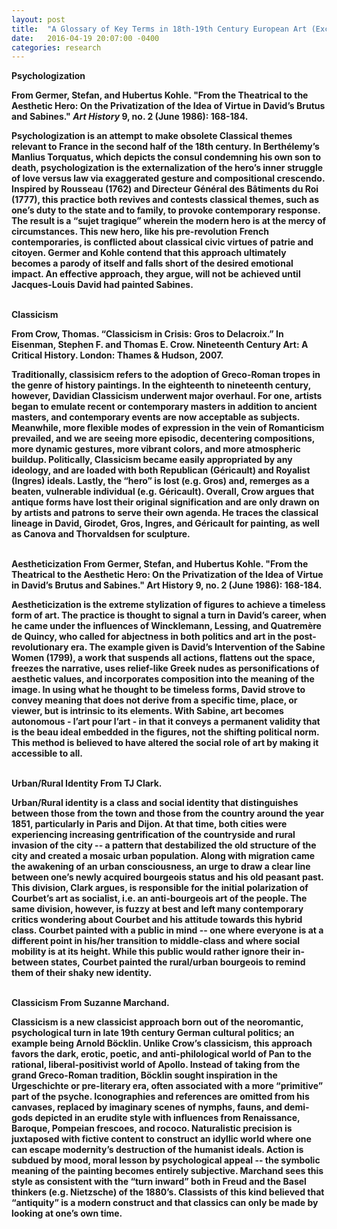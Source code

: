 ```yaml
---
layout: post
title:  "A Glossary of Key Terms in 18th-19th Century European Art (Excerpt)"
date:   2016-04-19 20:07:00 -0400
categories: research
---
```


<!--excerpt.start-->
  <strong>Psychologization</stong>
  
  From Germer, Stefan, and Hubertus Kohle. "From the Theatrical to the Aesthetic Hero: On the Privatization of the Idea of Virtue in David’s Brutus and Sabines." <em>Art History</em> 9, no. 2 (June 1986): 168-184.
  
  Psychologization is an attempt to make obsolete Classical themes relevant to France in the second half of the 18th century. In Berthélemy’s Manlius Torquatus, which depicts the consul condemning his own son to death, psychologization is the externalization of the hero’s inner struggle of love versus law via exaggerated gesture and compositional crescendo. Inspired by Rousseau (1762) and Directeur Général des Bâtiments du Roi (1777), this practice both revives and contests classical themes, such as one’s duty to the state and to family, to provoke contemporary response. The result is a “sujet tragique” wherein the modern hero is at the mercy of circumstances. This new hero, like his pre-revolution French contemporaries, is conflicted about classical civic virtues of patrie and citoyen. Germer and Kohle contend that this approach ultimately becomes a parody of itself and falls short of the desired emotional impact. An effective approach, they argue, will not be achieved until Jacques-Louis David had painted Sabines. 
  
  <br>
  <b>Classicism</b>
  
  From Crow, Thomas. “Classicism in Crisis: Gros to Delacroix.” In Eisenman, Stephen F. and Thomas E. Crow. Nineteenth Century Art: A Critical History. London: Thames & Hudson, 2007.
  
  Traditionally, classisicm refers to the adoption of Greco-Roman tropes in the genre of history paintings. In the eighteenth to nineteenth century, however, Davidian Classicism underwent major overhaul. For one, artists began to emulate recent or contemporary masters in addition to ancient masters, and contemporary events are now acceptable as subjects. Meanwhile, more flexible modes of expression in the vein of Romanticism prevailed, and we are seeing more episodic, decentering compositions, more dynamic gestures, more vibrant colors, and more atmospheric buildup. Politically, Classicism became easily appropriated by any ideology, and are loaded with both Republican (Géricault) and Royalist (Ingres) ideals. Lastly, the “hero” is lost (e.g. Gros) and, remerges as a beaten, vulnerable individual (e.g. Géricault). Overall, Crow argues that antique forms have lost their original signification and are only drawn on by artists and patrons to serve their own agenda. He traces the classical lineage in David, Girodet, Gros, Ingres, and Géricault for painting, as well as Canova and Thorvaldsen for sculpture.
  
  <br>
  <b>Aestheticization</b>
  From Germer, Stefan, and Hubertus Kohle. "From the Theatrical to the Aesthetic Hero: On the Privatization of the Idea of Virtue in David’s Brutus and Sabines." Art History 9, no. 2 (June 1986): 168-184.
  
  Aestheticization is the extreme stylization of figures to achieve a timeless form of art. The practice is thought to signal a turn in David’s career, when he came under the influences of Wincklemann, Lessing, and Quatremère de Quincy, who called for abjectness in both politics and art in the post-revolutionary era. The example given is David’s Intervention of the Sabine Women (1799), a work that suspends all actions, flattens out the space, freezes the narrative, uses relief-like Greek nudes as personifications of aesthetic values, and incorporates composition into the meaning of the image. In using what he thought to be timeless forms, David strove to convey meaning that does not derive from a specific time, place, or viewer, but is intrinsic to its elements. With Sabine, art becomes autonomous - l’art pour l’art - in that it conveys a permanent validity that is the beau ideal embedded in the figures, not the shifting political norm. This method is believed to have altered the social role of art by making it accessible to all.
  
  <br>
  <b>Urban/Rural Identity</b>
  From TJ Clark.
  
  Urban/Rural identity is a class and social identity that distinguishes between those from the town and those from the country around the year 1851, particularly in Paris and Dijon. At that time, both cities were experiencing increasing gentrification of the countryside and rural invasion of the city -- a pattern that destabilized the old structure of the city and created a mosaic urban population. Along with migration came the awakening of an urban consciousness, an urge to draw a clear line between one’s newly acquired bourgeois status and his old peasant past. This division, Clark argues, is responsible for the initial polarization of Courbet’s art as socialist, i.e. an anti-bourgeois art of the people. The same division, however, is fuzzy at best and left many contemporary critics wondering about Courbet and his attitude towards this hybrid class. Courbet painted with a public in mind -- one where everyone is at a different point in his/her transition to middle-class and where social mobility is at its height. While this public would rather ignore their in-between states, Courbet painted the rural/urban bourgeois to remind them of their shaky new identity.
  
  <br>
  <b>Classicism</b>
  From Suzanne Marchand.
  
  Classicism is a new classicist approach born out of the neoromantic, psychological turn in late 19th century German cultural politics; an example being Arnold Böcklin. Unlike Crow’s classicism, this approach favors the dark, erotic, poetic, and anti-philological world of Pan to the rational, liberal-positivist world of Apollo. Instead of taking from the grand Greco-Roman tradition, Böcklin sought inspiration in the Urgeschichte or pre-literary era, often associated with a more “primitive” part of the psyche. Iconographies and references are omitted from his canvases, replaced by imaginary scenes of nymphs, fauns, and demi-gods depicted in an erudite style with influences from Renaissance, Baroque, Pompeian frescoes, and rococo. Naturalistic precision is juxtaposed with fictive content to construct an idyllic world where one can escape modernity’s destruction of the humanist ideals. Action is subdued by mood, moral lesson by psychological appeal -- the symbolic meaning of the painting becomes entirely subjective. Marchand sees this style as consistent with the “turn inward” both in Freud and the Basel thinkers (e.g. Nietzsche) of the 1880’s. Classists of this kind believed that “antiquity” is a modern construct and that classics can only be made by looking at one’s own time.
  


